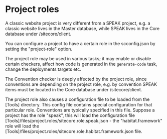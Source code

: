 # Project roles
A classic website project is very different from a SPEAK project, e.g. a classic website lives in the Master database, while SPEAK lives
in the Core database under /sitecore/client.

You can configure a project to have a certain role in the scconfig.json by setting the "project-role" option.

The project role may be used in various tasks; it may enable or disable certain checkers, affect how code is generated
in the `generate-code` task, change the deployments targets etc.

The Convention checker is deeply affected by the project role, since conventions are depending on the project role, e.g. by convention SPEAK 
items must be located in the Core database under /sitecore/client.

The project role also causes a configuration file to be loaded from the [Tools] directory. This config file contains special configuration for that
particular role. Conventions are typically specified in this file. Suppose a project has the role "speak", this will load the configuration
file [Tools]/files/project.roles/sitecore.role.speak.json - the "habitat.framework" role will load the 
[Tools]/files/project.roles/sitecore.role.habitat.framework.json file.
